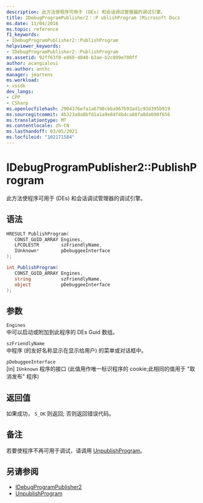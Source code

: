 ```yaml
---
description: 此方法使程序可用于 (DEs) 和会话调试管理器的调试引擎。
title: IDebugProgramPublisher2：:P ublishProgram |Microsoft Docs
ms.date: 11/04/2016
ms.topic: reference
f1_keywords:
- IDebugProgramPublisher2::PublishProgram
helpviewer_keywords:
- IDebugProgramPublisher2::PublishProgram
ms.assetid: 92ff63f0-e869-4040-b3ae-b2c899e708ff
author: acangialosi
ms.author: anthc
manager: jmartens
ms.workload:
- vssdk
dev_langs:
- CPP
- CSharp
ms.openlocfilehash: 2904376efa1a6798cbba967b93ad1c93d395b919
ms.sourcegitcommit: 4b323a8a8bfd1a1a9e84f4b4ca88fa8da690f656
ms.translationtype: MT
ms.contentlocale: zh-CN
ms.lasthandoff: 03/05/2021
ms.locfileid: "102171584"
---
```

# <a name="idebugprogrampublisher2publishprogram"></a>IDebugProgramPublisher2::PublishProgram
此方法使程序可用于 (DEs) 和会话调试管理器的调试引擎。

## <a name="syntax"></a>语法

```cpp
HRESULT PublishProgram(
   CONST_GUID_ARRAY Engines,
   LPCOLESTR        szFriendlyName,
   IUnknown*        pDebuggeeInterface
);
```

```csharp
int PublishProgram(
   CONST_GUID_ARRAY Engines,
   string           szFriendlyName,
   object           pDebuggeeInterface
);
```

## <a name="parameters"></a>参数
`Engines`\
中可以启动或附加到此程序的 DEs Guid 数组。

`szFriendlyName`\
中程序 (的友好名称显示在显示给用户) 的菜单或对话框中。

`pDebuggeeInterface`\
[in] `IUnknown` 程序的接口 (此值用作唯一标识程序的 cookie;此相同的值用于 "取消发布" 程序) 

## <a name="return-value"></a>返回值
 如果成功， `S_OK` 则返回; 否则返回错误代码。

## <a name="remarks"></a>备注
 若要使程序不再可用于调试，请调用 [UnpublishProgram](../../../extensibility/debugger/reference/idebugprogrampublisher2-unpublishprogram.md)。

## <a name="see-also"></a>另请参阅
- [IDebugProgramPublisher2](../../../extensibility/debugger/reference/idebugprogrampublisher2.md)
- [UnpublishProgram](../../../extensibility/debugger/reference/idebugprogrampublisher2-unpublishprogram.md)
